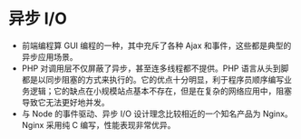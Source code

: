 # 异步 I/O
+ 前端编程算 GUI 编程的一种，其中充斥了各种 Ajax 和事件，这些都是典型的异步应用场景。
+ PHP 对调用层不仅屏蔽了异步，甚至连多线程都不提供。PHP 语言从头到脚都是以同步阻塞的方式来执行的。它的优点十分明显，利于程序员顺序编写业务逻辑；它的缺点在小规模站点基本不存在，但是在复杂的网络应用中，阻塞导致它无法更好地并发。
+ 与 Node 的事件驱动、异步 I/O 设计理念比较相近的一个知名产品为 Nginx。Nginx 采用纯 C 编写，性能表现非常优异。